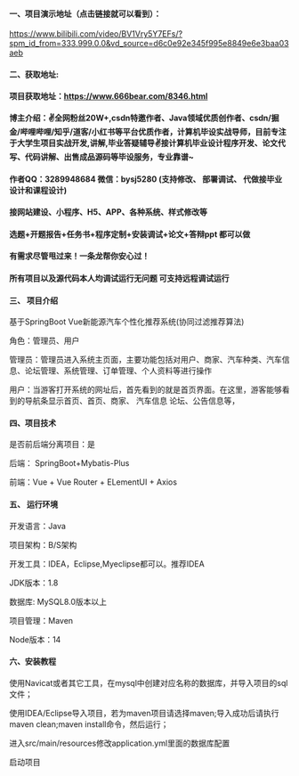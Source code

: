 #### 一、项目演示地址（点击链接就可以看到）：

https://www.bilibili.com/video/BV1Vry5Y7EFs/?spm_id_from=333.999.0.0&vd_source=d6c0e92e345f995e8849e6e3baa03aeb

#### 二、获取地址:

#### 项目获取地址：https://www.666bear.com/8346.html

**博主介绍：✌全网粉丝20W+,csdn特邀作者、Java领域优质创作者、csdn/掘金/哔哩哔哩/知乎/道客/小红书等平台优质作者，计算机毕设实战导师，目前专注于大学生项目实战开发,讲解,毕业答疑辅导✌接计算机毕业设计程序开发、论文代写、代码讲解、出售成品源码等毕设服务，专业靠谱~**

#### 作者QQ：3289948684 微信：bysj5280 (支持修改、 部署调试、 代做接毕业设计和课程设计)

#### 接网站建设、小程序、H5、APP、各种系统、样式修改等

#### 选题+开题报告+任务书+程序定制+安装调试+论文+答辩ppt 都可以做

#### 有需求尽管甩过来！一条龙帮你安心过！

#### 所有项目以及源代码本人均调试运行无问题 可支持远程调试运行


#### 三、 项目介绍

基于SpringBoot Vue新能源汽车个性化推荐系统(协同过滤推荐算法)

角色：管理员、用户

管理员：管理员进入系统主页面，主要功能包括对用户、商家、汽车种类、汽车信息、论坛管理、系统管理、订单管理、个人资料等进行操作

用户：当游客打开系统的网址后，首先看到的就是首页界面。在这里，游客能够看到的导航条显示首页、首页、商家、 汽车信息
论坛、公告信息等，

#### 四、项目技术

是否前后端分离项目：是

后端： SpringBoot+Mybatis-Plus

前端：Vue + Vue Router + ELementUI + Axios

#### 五、 运行环境

开发语言：Java

项目架构：B/S架构

开发工具：IDEA，Eclipse,Myeclipse都可以。推荐IDEA

JDK版本：1.8

数据库: MySQL8.0版本以上

项目管理：Maven

Node版本：14



#### 六、安装教程

使用Navicat或者其它工具，在mysql中创建对应名称的数据库，并导入项目的sql文件；

使用IDEA/Eclipse导入项目，若为maven项目请选择maven;导入成功后请执行maven clean;maven install命令，然后运行；

进入src/main/resources修改application.yml里面的数据库配置

启动项目
